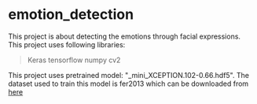 # emotion_detection

This project is about detecting the emotions through facial expressions.
This project uses following libraries:
   > Keras
  > tensorflow
 > numpy
> cv2

This project uses pretrained model: "_mini_XCEPTION.102-0.66.hdf5".
The dataset used to train this model is fer2013 which can be downloaded from [here](https://www.kaggle.com/c/challenges-in-representation-learning-facial-expression-recognition-challenge/data) 
